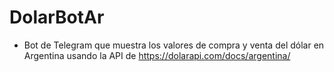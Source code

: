 # DolarBotAr
- Bot de Telegram que muestra los valores de compra y venta del dólar en Argentina usando la API de https://dolarapi.com/docs/argentina/
